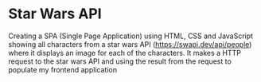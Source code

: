 # Star Wars API 
<picture>
  <source media= srcset="https://wallpapercave.com/dwp1x/wp4599897.jpg">

Creating a SPA (Single Page Application) using HTML, CSS and JavaScript showing all characters from a star wars API (https://swapi.dev/api/people) where it displays an image for each of the characters. It makes a HTTP request to the star wars API and using the result from the request to populate my frontend application


